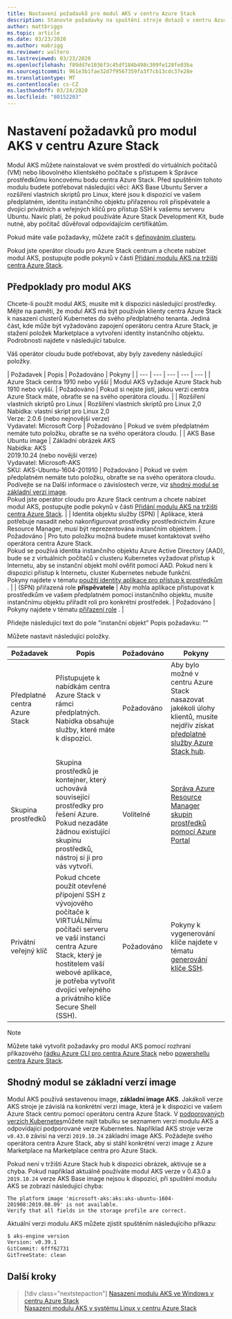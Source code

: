 ```yaml
---
title: Nastavení požadavků pro modul AKS v centru Azure Stack
description: Stanovte požadavky na spuštění stroje dotazů v centru Azure Stack.
author: mattbriggs
ms.topic: article
ms.date: 03/23/2020
ms.author: mabrigg
ms.reviewer: waltero
ms.lastreviewed: 03/23/2020
ms.openlocfilehash: f89dd7e1036f3c45df184b498c309fe128fe03ba
ms.sourcegitcommit: 961e3b1fae32d7f9567359fa3f7cb13cdc37e28e
ms.translationtype: MT
ms.contentlocale: cs-CZ
ms.lasthandoff: 03/24/2020
ms.locfileid: "80152203"
---
```

# <a name="set-up-the-prerequisites-for-the-aks-engine-on-azure-stack-hub"></a>Nastavení požadavků pro modul AKS v centru Azure Stack

Modul AKS můžete nainstalovat ve svém prostředí do virtuálních počítačů (VM) nebo libovolného klientského počítače s přístupem k Správce prostředkůmu koncovému bodu centra Azure Stack. Před spuštěním tohoto modulu budete potřebovat následující věci: AKS Base Ubuntu Server a rozšíření vlastních skriptů pro Linux, které jsou k dispozici ve vašem předplatném, identitu instančního objektu přiřazenou roli přispěvatele a dvojici privátních a veřejných klíčů pro přístup SSH k vašemu serveru Ubuntu. Navíc platí, že pokud používáte Azure Stack Development Kit, bude nutné, aby počítač důvěřoval odpovídajícím certifikátům.

Pokud máte vaše požadavky, můžete začít s [definováním clusteru](azure-stack-kubernetes-aks-engine-deploy-cluster.md).

Pokud jste operátor cloudu pro Azure Stack centrum a chcete nabízet modul AKS, postupujte podle pokynů v části [Přidání modulu AKS na tržišti centra Azure Stack](../operator/azure-stack-aks-engine.md).

## <a name="prerequisites-for-the-aks-engine"></a>Předpoklady pro modul AKS

Chcete-li použít modul AKS, musíte mít k dispozici následující prostředky. Mějte na paměti, že modul AKS má být používán klienty centra Azure Stack k nasazení clusterů Kubernetes do svého předplatného tenanta. Jediná část, kde může být vyžadováno zapojení operátoru centra Azure Stack, je stažení položek Marketplace a vytvoření identity instančního objektu. Podrobnosti najdete v následující tabulce.

Váš operátor cloudu bude potřebovat, aby byly zavedeny následující položky.

| Požadavek | Popis | Požadováno | Pokyny |
| --- | --- | --- | --- | --- |
| Azure Stack centra 1910 nebo vyšší | Modul AKS vyžaduje Azure Stack hub 1910 nebo vyšší. | Požadováno | Pokud si nejste jistí, jakou verzi centra Azure Stack máte, obraťte se na svého operátora cloudu. |
| Rozšíření vlastních skriptů pro Linux | Rozšíření vlastních skriptů pro Linux 2,0<br>Nabídka: vlastní skript pro Linux 2,0<br>Verze: 2.0.6 (nebo nejnovější verze)<br>Vydavatel: Microsoft Corp | Požadováno | Pokud ve svém předplatném nemáte tuto položku, obraťte se na svého operátora cloudu. |
| AKS Base Ubuntu image | Základní obrázek AKS<br>Nabídka: AKS<br> 2019.10.24 (nebo novější verze)<br>Vydavatel: Microsoft-AKS<br>SKU: AKS-Ubuntu-1604-201910 | Požadováno | Pokud ve svém předplatném nemáte tuto položku, obraťte se na svého operátora cloudu. Podívejte se na Další informace o závislostech verze, viz [shodný modul se základní verzí image](#matching-engine-to-base-image-version).<br> Pokud jste operátor cloudu pro Azure Stack centrum a chcete nabízet modul AKS, postupujte podle pokynů v části [Přidání modulu AKS na tržišti centra Azure Stack](../operator/azure-stack-aks-engine.md). |
| Identita objektu služby (SPN) |  Aplikace, která potřebuje nasadit nebo nakonfigurovat prostředky prostřednictvím Azure Resource Manager, musí být reprezentována instančním objektem. | Požadováno | Pro tuto položku možná budete muset kontaktovat svého operátora centra Azure Stack.<br>Pokud se používá identita instančního objektu Azure Active Directory (AAD), bude se z virtuálních počítačů v clusteru Kubernetes vyžadovat přístup k Internetu, aby se instanční objekt mohl ověřit pomocí AAD. Pokud není k dispozici přístup k Internetu, cluster Kubernetes nebude funkční.<br>Pokyny najdete v tématu [použití identity aplikace pro přístup k prostředkům](https://docs.microsoft.com/azure-stack/operator/azure-stack-create-service-principals) . |
| (SPN) přiřazená role **přispěvatele** | Aby mohla aplikace přistupovat k prostředkům ve vašem předplatném pomocí instančního objektu, musíte instančnímu objektu přiřadit roli pro konkrétní prostředek. | Požadováno | Pokyny najdete v tématu [přiřazení role](https://docs.microsoft.com/azure-stack/operator/azure-stack-create-service-principals#assign-a-role) . |


Přidejte následující text do pole "instanční objekt" Popis požadavku: ""



Můžete nastavit následující položky.

| Požadavek | Popis | Požadováno | Pokyny |
| --- | --- | --- | --- |
| Předplatné centra Azure Stack | Přistupujete k nabídkám centra Azure Stack v rámci předplatných. Nabídka obsahuje služby, které máte k dispozici. | Požadováno | Aby bylo možné v centru Azure Stack nasazovat jakékoli úlohy klientů, musíte nejdřív získat [předplatné služby Azure Stack hub](https://docs.microsoft.com/azure-stack/user/azure-stack-subscribe-services). |
| Skupina prostředků | Skupina prostředků je kontejner, který uchovává související prostředky pro řešení Azure. Pokud nezadáte žádnou existující skupinu prostředků, nástroj si ji pro vás vytvoří. | Volitelné | [Správa Azure Resource Manager skupin prostředků pomocí Azure Portal](https://docs.microsoft.com/azure/azure-resource-manager/manage-resource-groups-portal) |
| Privátní veřejný klíč | Pokud chcete použít otevřené připojení SSH z vývojového počítače k VIRTUÁLNÍmu počítači serveru ve vaší instanci centra Azure Stack, který je hostitelem vaší webové aplikace, je potřeba vytvořit dvojici veřejného a privátního klíče Secure Shell (SSH). | Požadováno | Pokyny k vygenerování klíče najdete v tématu [generování klíče SSH](https://docs.microsoft.com/azure-stack/user/azure-stack-dev-start-howto-ssh-public-key).|


> [!Note]  
> Můžete také vytvořit požadavky pro modul AKS pomocí rozhraní příkazového [řádku Azure CLI pro centra Azure Stack](https://docs.microsoft.com/azure-stack/user/azure-stack-version-profiles-azurecli2) nebo [powershellu centra Azure Stack](https://docs.microsoft.com/azure-stack/operator/azure-stack-powershell-install).

## <a name="matching-engine-to-base-image-version"></a>Shodný modul se základní verzí image

Modul AKS používá sestavenou image, **základní image AKS**. Jakákoli verze AKS stroje je závislá na konkrétní verzi image, která je k dispozici ve vašem Azure Stack centru pomocí operátoru centra Azure Stack. V [podporovaných verzích Kubernetes](https://github.com/Azure/aks-engine/blob/master/docs/topics/azure-stack.md#supported-kubernetes-versions)můžete najít tabulku se seznamem verzí modulu AKS a odpovídající podporované verze Kubernetes. Například AKS stroje verze `v0.43.0` závisí na verzi `2019.10.24` základní image AKS. Požádejte svého operátora centra Azure Stack, aby si stáhl konkrétní verzi image z Azure Marketplace na Marketplace centra pro Azure Stack.

Pokud není v tržišti Azure Stack hub k dispozici obrázek, aktivuje se a chyba. Pokud například aktuálně používáte modul AKS verze v 0.43.0 a `2019.10.24` verze AKS Base image nejsou k dispozici, při spuštění modulu AKS se zobrazí následující chyba: 

```Text  
The platform image 'microsoft-aks:aks:aks-ubuntu-1604-201908:2019.08.09' is not available. 
Verify that all fields in the storage profile are correct.
```

Aktuální verzi modulu AKS můžete zjistit spuštěním následujícího příkazu:

```bash  
$ aks-engine version
Version: v0.39.1
GitCommit: 6fff62731
GitTreeState: clean
```

## <a name="next-steps"></a>Další kroky

> [!div class="nextstepaction"]
> [Nasazení modulu AKS ve Windows v centru Azure Stack](azure-stack-kubernetes-aks-engine-deploy-windows.md)  
> [Nasazení modulu AKS v systému Linux v centru Azure Stack](azure-stack-kubernetes-aks-engine-deploy-linux.md)